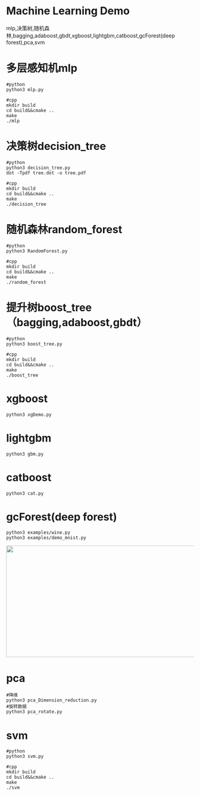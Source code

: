 # Machine Learning Demo
mlp,决策树,随机森林,bagging,adaboost,gbdt,xgboost,lightgbm,catboost,gcForest(deep forest),pca,svm

# 多层感知机mlp
    #python
    python3 mlp.py
    
    #cpp
    mkdir build
    cd build&&cmake ..
    make
    ./mlp

# 决策树decision_tree
    #python
    python3 decision_tree.py
    dot -Tpdf tree.dot -o tree.pdf
    
    #cpp
    mkdir build
    cd build&&cmake ..
    make
    ./decision_tree

# 随机森林random_forest
    #python
    python3 RandomForest.py
    
    #cpp
    mkdir build
    cd build&&cmake ..
    make
    ./random_forest

# 提升树boost_tree（bagging,adaboost,gbdt）
    #python
    python3 boost_tree.py
    
    #cpp
    mkdir build
    cd build&&cmake ..
    make
    ./boost_tree


# xgboost
    python3 xgDemo.py

# lightgbm
    python3 gbm.py

# catboost
    python3 cat.py

# gcForest(deep forest)
    python3 examples/wine.py
    python3 examples/demo_mnist.py

<div>
<img width="600" height="300" src="https://github.com/watersink/machine-learning-Demo/blob/master/gcForest/gcForest.png"/>
</div>

# pca
    #降维
    python3 pca_Dimension_reduction.py
    #旋转数据
    python3 pca_rotate.py

# svm
    #python
    python3 svm.py
    
    #cpp
    mkdir build
    cd build&&cmake ..
    make
    ./svm

